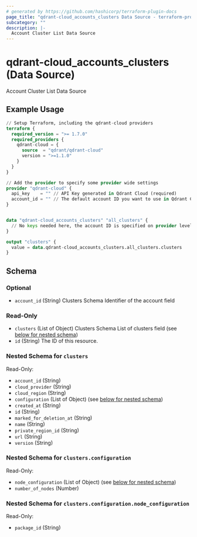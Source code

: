 ```yaml
---
# generated by https://github.com/hashicorp/terraform-plugin-docs
page_title: "qdrant-cloud_accounts_clusters Data Source - terraform-provider-qdrant-cloud"
subcategory: ""
description: |-
  Account Cluster List Data Source
---
```


# qdrant-cloud_accounts_clusters (Data Source)

Account Cluster List Data Source

## Example Usage

```terraform
// Setup Terraform, including the qdrant-cloud providers
terraform {
  required_version = ">= 1.7.0"
  required_providers {
    qdrant-cloud = {
      source  = "qdrant/qdrant-cloud"
      version = ">=1.1.0"
    }
  }
}

// Add the provider to specify some provider wide settings
provider "qdrant-cloud" {
  api_key    = "" // API Key generated in Qdrant Cloud (required)
  account_id = "" // The default account ID you want to use in Qdrant Cloud (can be overriden on resource level)
}


data "qdrant-cloud_accounts_clusters" "all_clusters" {
  // No keys needed here, the account ID is specified on provider level
}

output "clusters" {
  value = data.qdrant-cloud_accounts_clusters.all_clusters.clusters
}
```

<!-- schema generated by tfplugindocs -->
## Schema

### Optional

- `account_id` (String) Clusters Schema Identifier of the account field

### Read-Only

- `clusters` (List of Object) Clusters Schema List of clusters field (see [below for nested schema](#nestedatt--clusters))
- `id` (String) The ID of this resource.

<a id="nestedatt--clusters"></a>
### Nested Schema for `clusters`

Read-Only:

- `account_id` (String)
- `cloud_provider` (String)
- `cloud_region` (String)
- `configuration` (List of Object) (see [below for nested schema](#nestedobjatt--clusters--configuration))
- `created_at` (String)
- `id` (String)
- `marked_for_deletion_at` (String)
- `name` (String)
- `private_region_id` (String)
- `url` (String)
- `version` (String)

<a id="nestedobjatt--clusters--configuration"></a>
### Nested Schema for `clusters.configuration`

Read-Only:

- `node_configuration` (List of Object) (see [below for nested schema](#nestedobjatt--clusters--configuration--node_configuration))
- `number_of_nodes` (Number)

<a id="nestedobjatt--clusters--configuration--node_configuration"></a>
### Nested Schema for `clusters.configuration.node_configuration`

Read-Only:

- `package_id` (String)
